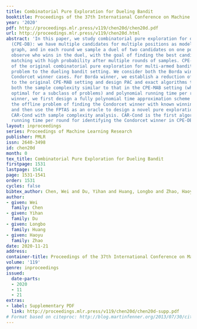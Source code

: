 ```yaml
---
title: Combinatorial Pure Exploration for Dueling Bandit
booktitle: Proceedings of the 37th International Conference on Machine Learning
year: '2020'
pdf: http://proceedings.mlr.press/v119/chen20d/chen20d.pdf
url: http://proceedings.mlr.press/v119/chen20d.html
abstract: 'In this paper, we study combinatorial pure exploration for dueling bandits
  (CPE-DB): we have multiple candidates for multiple positions as modeled by a bipartite
  graph, and in each round we sample a duel of two candidates on one position and
  observe who wins in the duel, with the goal of finding the best candidate-position
  matching with high probability after multiple rounds of samples. CPE-DB is an adaptation
  of the original combinatorial pure exploration for multi-armed bandit (CPE-MAB)
  problem to the dueling bandit setting. We consider both the Borda winner and the
  Condorcet winner cases. For Borda winner, we establish a reduction of the problem
  to the original CPE-MAB setting and design PAC and exact algorithms that achieve
  both the sample complexity similar to that in the CPE-MAB setting (which is nearly
  optimal for a subclass of problems) and polynomial running time per round. For Condorcet
  winner, we first design a fully polynomial time approximation scheme (FPTAS) for
  the offline problem of finding the Condorcet winner with known winning probabilities,
  and then use the FPTAS as an oracle to design a novel pure exploration algorithm
  CAR-Cond with sample complexity analysis. CAR-Cond is the first algorithm with polynomial
  running time per round for identifying the Condorcet winner in CPE-DB.'
layout: inproceedings
series: Proceedings of Machine Learning Research
publisher: PMLR
issn: 2640-3498
id: chen20d
month: 0
tex_title: Combinatorial Pure Exploration for Dueling Bandit
firstpage: 1531
lastpage: 1541
page: 1531-1541
order: 1531
cycles: false
bibtex_author: Chen, Wei and Du, Yihan and Huang, Longbo and Zhao, Haoyu
author:
- given: Wei
  family: Chen
- given: Yihan
  family: Du
- given: Longbo
  family: Huang
- given: Haoyu
  family: Zhao
date: 2020-11-21
address: 
container-title: Proceedings of the 37th International Conference on Machine Learning
volume: '119'
genre: inproceedings
issued:
  date-parts:
  - 2020
  - 11
  - 21
extras:
- label: Supplementary PDF
  link: http://proceedings.mlr.press/v119/chen20d/chen20d-supp.pdf
# Format based on citeproc: http://blog.martinfenner.org/2013/07/30/citeproc-yaml-for-bibliographies/
---
```

